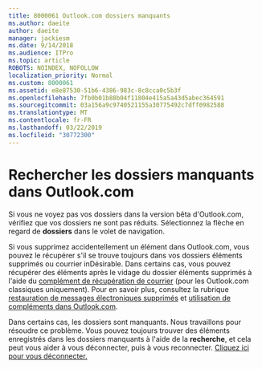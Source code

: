 ```yaml
---
title: 8000061 Outlook.com dossiers manquants
ms.author: daeite
author: daeite
manager: jackiesm
ms.date: 9/14/2018
ms.audience: ITPro
ms.topic: article
ROBOTS: NOINDEX, NOFOLLOW
localization_priority: Normal
ms.custom: 8000061
ms.assetid: e8e87530-51b6-4386-983c-8c8cca0c5b3f
ms.openlocfilehash: 7fb0b01b88b04f11804e415a5a43d5abec364591
ms.sourcegitcommit: 03a156a9c9740521155a30775492c7dff0982588
ms.translationtype: MT
ms.contentlocale: fr-FR
ms.lasthandoff: 03/22/2019
ms.locfileid: "30772300"
---
```

# <a name="find-missing-folders-in-outlookcom"></a>Rechercher les dossiers manquants dans Outlook.com

Si vous ne voyez pas vos dossiers dans la version bêta d'Outlook.com, vérifiez que vos dossiers ne sont pas réduits. Sélectionnez la flèche en regard de **dossiers** dans le volet de navigation. 
  
Si vous supprimez accidentellement un élément dans Outlook.com, vous pouvez le récupérer s'il se trouve toujours dans vos dossiers éléments supprimés ou courrier inDésirable. Dans certains cas, vous pouvez récupérer des éléments après le vidage du dossier éléments supprimés à l'aide du [complément de récupération de courrier](https://appsource.microsoft.com/product/office/WA104380447) (pour les Outlook.com classiques uniquement). Pour en savoir plus, consultez la rubrique [restauration de messages électroniques supprimés](https://support.office.com/article/cf06ab1b-ae0b-418c-a4d9-4e895f83ed50) et [utilisation de compléments dans Outlook.com](https://support.office.com/article/a5672109-e4f3-4119-abea-72323e9653cf).
  
Dans certains cas, les dossiers sont manquants. Nous travaillons pour résoudre ce problème. Vous pouvez toujours trouver des éléments enregistrés dans les dossiers manquants à l'aide de la **recherche**, et cela peut vous aider à vous déconnecter, puis à vous reconnecter. [Cliquez ici pour vous déconnecter.](https://login.live.com/logout.srf)
  

